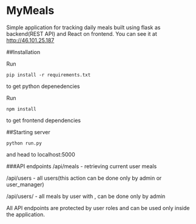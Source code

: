 # MyMeals

Simple application for tracking daily meals built using flask as backend(REST API) and React on frontend.
You can see it at http://46.101.25.187

##Installation

Run

    pip install -r requirements.txt 
to get python depenedencies

Run

    npm install 
to get frontend dependencies


##Starting server

    python run.py

and head to localhost:5000


###API endpoints
/api/meals - retrieving current user meals

/api/users - all users(this action can be done only by admin or user_manager)

/api/users/<username> - all meals by user with <username>, can be done only by admin

All API endpoints are protected by user roles and can be used only inside the application.
